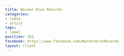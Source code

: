 ```yaml
---
title: Warner Bros Records
categories:
- radio
- artist
tags:
- label
position: 262
facebook: https://www.facebook.com/WarnerBrosRecords
layout: client
---
```


